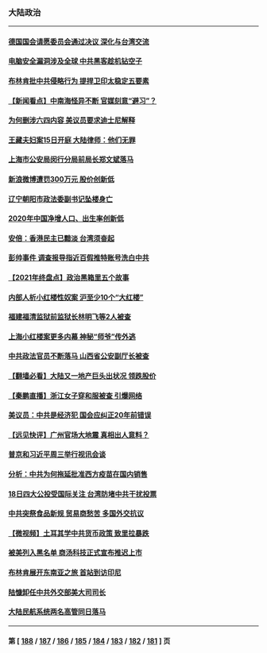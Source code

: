 ### 大陆政治
---
#### [德国国会请愿委员会通过决议 深化与台湾交流](../../pages/ncid277/n13436439.md) 
#### [电脑安全漏洞涉及全球 中共黑客趁机钻空子](../../pages/ncid277/n13436792.md) 
#### [布林肯批中共侵略行为 提捍卫印太稳定五要素](../../pages/ncid277/n13436865.md) 
#### [【新闻看点】中南海怪异不断 官媒刻意“避习”？](../../pages/ncid277/n13435263.md) 
#### [为何删涉六四内容 美议员要求迪士尼解释](../../pages/ncid277/n13436537.md) 
#### [王藏夫妇案15日开庭 大陆律师：他们无罪](../../pages/ncid277/n13436485.md) 
#### [上海市公安局闵行分局前局长郑文斌落马](../../pages/ncid277/n13436563.md) 
#### [新浪微博遭罚300万元 股价创新低](../../pages/ncid277/n13436457.md) 
#### [辽宁朝阳市政法委副书记坠楼身亡](../../pages/ncid277/n13436432.md) 
#### [2020年中国净增人口、出生率创新低](../../pages/ncid277/n13435814.md) 
#### [安倍：香港民主已黯淡 台湾须奋起](../../pages/ncid277/n13435759.md) 
#### [彭帅事件 调查报导指近百假推特账号洗白中共](../../pages/ncid277/n13436150.md) 
#### [【2021年终盘点】政治黑箱里五个故事](../../pages/ncid277/n13433292.md) 
#### [内部人析小红楼性奴案 沪至少10个“大红楼”](../../pages/ncid277/n13436019.md) 
#### [福建福清监狱前监狱长林明飞等2人被查](../../pages/ncid277/n13435665.md) 
#### [上海小红楼案更多内幕 神秘“师爷”传外逃](../../pages/ncid277/n13435545.md) 
#### [中共政法官员不断落马 山西省公安副厅长被查](../../pages/ncid277/n13433306.md) 
#### [【翻墙必看】大陆又一地产巨头出状况 领跌股价](../../pages/ncid277/n13435650.md) 
#### [【秦鹏直播】浙江女子穿和服被查 引爆网络](../../pages/ncid277/n13435409.md) 
#### [美议员：中共是经济犯 国会应纠正20年前错误](../../pages/ncid277/n13435358.md) 
#### [【远见快评】广州官场大地震 真相出人意料？](../../pages/ncid277/n13435324.md) 
#### [普京和习近平周三举行视讯会谈](../../pages/ncid277/n13435313.md) 
#### [分析：中共为何拖延批准西方疫苗在国内销售](../../pages/ncid277/n13435058.md) 
#### [18日四大公投受国际关注 台湾防堵中共干扰投票](../../pages/ncid277/n13433580.md) 
#### [中共突祭食品新规 贸易商愁苦 多国外交抗议](../../pages/ncid277/n13434960.md) 
#### [【微视频】土耳其学中共货币政策 致里拉暴跌](../../pages/ncid277/n13434631.md) 
#### [被美列入黑名单 商汤科技正式宣布推迟上市](../../pages/ncid277/n13434699.md) 
#### [布林肯展开东南亚之旅 首站到访印尼](../../pages/ncid277/n13434758.md) 
#### [陆慷卸任中共外交部美大司司长](../../pages/ncid277/n13434224.md) 
#### [大陆民航系统两名高管同日落马](../../pages/ncid277/n13434183.md) 

---
#### 第 [ [188](./188.md) / [187](./187.md) / [186](./186.md) / [185](./185.md) / [184](./184.md) / [183](./183.md) / [182](./182.md) / [181](./181.md) ] 页
